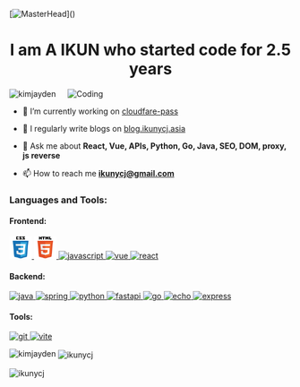 [![MasterHead]([https://visme.co/blog/wp-content/uploads/2019/10/animated-presentation-software-header.gif](https://ikunycj.asia/xiaoba-runonce.gif))]()

<h1 align="center">
 I am A IKUN who started code for 2.5 years
</h1>
<img align="right" alt="Coding" width="400" src="https://miro.medium.com/max/680/0*7Q3yvSIv_t0ioJ-Z.gif"/>

<p align="left"> <img src="https://komarev.com/ghpvc/?username=ikunycj&label=Profile%20views&color=0e75b6&style=flat" alt="kimjayden" /> </p>

- 🔭 I’m currently working on [cloudfare-pass](https://github.com/ikunycj/cloudfare-pass)


- 📝 I regularly write blogs on [blog.ikunycj.asia](https://blog.ikunycj.asia)

- 💬 Ask me about **React, Vue, APIs, Python, Go, Java, SEO, DOM, proxy, js reverse**

- 📫 How to reach me **ikunycj@gmail.com**

<h3 align="left">Languages and Tools:</h3>
<h4 align="left">Frontend:</h4>
<p align="left"> 
  <a href="https://www.w3schools.com/css/" target="_blank" rel="noreferrer"> 
    <img src="https://raw.githubusercontent.com/devicons/devicon/master/icons/css3/css3-original-wordmark.svg" alt="css3" width="40" height="40"/> 
  </a> 
  <a href="https://www.w3.org/html/" target="_blank" rel="noreferrer"> 
    <img src="https://raw.githubusercontent.com/devicons/devicon/master/icons/html5/html5-original-wordmark.svg" alt="html5" width="40" height="40"/> 
  </a> 
  <a href="https://www.w3schools.com/js/default.asp" target="_blank" rel="noreferrer"> 
    <img src="https://cdn.worldvectorlogo.com/logos/logo-javascript.svg" alt="javascript" width="40" height="40"/> 
  </a> 
  <a href="https://vuejs.org/" target="_blank" rel="noreferrer">
    <img src="https://cdn.worldvectorlogo.com/logos/vue-9.svg" alt="vue" width="40" height="40"/> 
  </a>
  <a href="https://react.dev/" target="_blank" rel="noreferrer">
    <img src="https://cdn.worldvectorlogo.com/logos/react-2.svg" alt="react" width="40" height="40"/>     
  </a>
<h4 align="left">Backend:</h4>
  <a href="https://docs.oracle.com/en/java/javase/21/index.html" target="_blank" rel="noreferrer">
    <img src="https://cdn.worldvectorlogo.com/logos/java.svg" alt="java" width="40" height="40"/> 

  </a>
    <a href="https://spring.io/" target="_blank" rel="noreferrer">
    <img src="https://cdn.worldvectorlogo.com/logos/spring-3.svg" alt="spring" width="40" height="40"/> 

  </a>
  <a href="https://docs.python.org/3/" target="_blank" rel="noreferrer"> 
    <img src="https://cdn.worldvectorlogo.com/logos/python-5.svg" alt="python" width="40" height="40"/> 
  </a>
  <a href="https://fastapi.tiangolo.com/" target="_blank" rel="noreferrer">
    <img src="https://cdn.worldvectorlogo.com/logos/fastapi.svg" alt="fastapi" width="40" height="40"/> 

  </a>
    <a href="https://go.dev/" target="_blank" rel="noreferrer">
    <img src="https://cdn.worldvectorlogo.com/logos/go-8.svg" alt="go" width="40" height="40"/>
  </a>
    <a href="https://echo.labstack.com/" target="_blank" rel="noreferrer">
    <img src="https://echo.labstack.com/img/logo-light.svg" alt="echo" width="40" height="40"/> 
</a>
  <a href="https://expressjs.com/" target="_blank" rel="noreferrer">
    <img src="https://expressjs.com/images/favicon.png" alt="express" width="40" height="40"/>
  </a>
<h4 align="left">Tools:</h4>
  <a href="https://git-scm.com/" target="_blank" rel="noreferrer"> 
    <img src="https://www.vectorlogo.zone/logos/git-scm/git-scm-icon.svg" alt="git" width="40" height="40"/> 
  </a>
  <a href="https://cn.vitejs.dev/" target="_blank" rel="noreferrer">
    <img src="https://cn.vitejs.dev/logo.svg" alt="vite" width="40" height="40"/>
  </a>
</p>

<p>
<img align="left" src="https://github-readme-stats.vercel.app/api/top-langs?username=ikunycj&show_icons=true&locale=en&layout=compact" alt="kimjayden"/>
</p>

<p>&nbsp;<img align="center" src="https://github-readme-stats.vercel.app/api?username=ikunycj&show_icons=true&locale=en" alt="ikunycj" /></p>

<p><img align="center" src="https://github-readme-streak-stats.herokuapp.com/?user=ikunycj&" alt="ikunycj" /></p>
